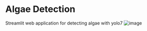 # Algae Detection
Streamlit web application for detecting algae with yolo7
![image](https://user-images.githubusercontent.com/60660169/206846749-52589f58-c482-4fcf-bc2c-34d5c4e47799.png)
